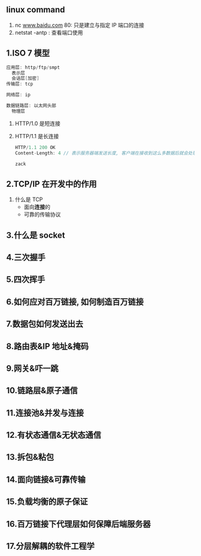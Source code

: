 ## linux command

1. nc www.baidu.com 80: 只是建立与指定 IP 端口的连接
2. netstat -antp : 查看端口使用

## 1.ISO 7 模型

```java
应用层: http/ftp/smpt
  表示层
  会话层[加密]
传输层: tcp

网络层: ip

数据链路层: 以太网头部
  物理层
```

1. HTTP/1.0 是短连接
2. HTTP/1.1 是长连接

   ```js
   HTTP/1.1 200 OK
   Content-Length: 4 // 表示服务器端发送长度, 客户端在接收到这么多数据后就会处理相应的逻辑, 否则就一直在接收

   zack
   ```

## 2.TCP/IP 在开发中的作用

1. 什么是 TCP
   - 面向**连接**的
   - 可靠的传输协议

## 3.什么是 socket

## 4.三次握手

## 5.四次挥手

## 6.如何应对百万链接, 如何制造百万链接

## 7.数据包如何发送出去

## 8.路由表&IP 地址&掩码

## 9.网关&吓一跳

## 10.链路层&原子通信

## 11.连接池&并发与连接

## 12.有状态通信&无状态通信

## 13.拆包&粘包

## 14.面向链接&可靠传输

## 15.负载均衡的原子保证

## 16.百万链接下代理层如何保障后端服务器

## 17.分层解耦的软件工程学
